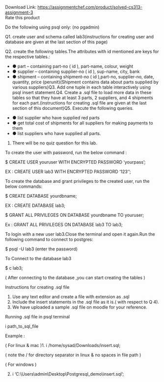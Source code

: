 Download Link: https://assignmentchef.com/product/solved-cs313-assignment-3
<br>
<span class="kksr-muted">Rate this product</span>

Do the following using psql only: (no pgadmin)

Q1. create user and schema called lab3(instructions for creating user and database are given at the last section of this page)

Q2. create the following tables.The attributes with id mentioned are keys for the respective tables.:

<ul>

 <li>●  part – containing part-no ( id ), part-name, colour, weight</li>

 <li>●  supplier – containing supplier-no ( id ), sup-name, city, bank</li>

 <li>●  shipment – containing shipment-no ( id ),part-no, supplier-no, date, quantity, price (perunit)(Shipment contains data about parts supplied by various suppliers)Q3. Add one tuple in each table interactively using psql insert statement.Q4. Create a .sql file to load more data in these tables so that they have at least 3 parts, 2 suppliers, and 4 shipments for each part.(instructions for creating .sql file are given at the last section of this document)Q5. Execute the following queries.</li>

</ul>

<ul>

 <li>●  list supplier who have supplied red parts</li>

 <li>●  get total cost of shipments for all suppliers for making payments to them</li>

 <li>●  list suppliers who have supplied all parts.</li>

</ul>

<ol>

 <li>There will be no quiz question for this lab.</li>

</ol>

To create the user with password, run the below command :

$ CREATE USER youruser WITH ENCRYPTED PASSWORD ‘yourpass’;

EX : CREATE USER lab3 WITH ENCRYPTED PASSWORD ‘123’’;

To create the database and grant privileges to the created user, run the below commands:

​$ CREATE DATABASE yourdbname;

EX : CREATE DATABASE lab3;

$ GRANT ALL PRIVILEGES ON DATABASE yourdbname TO youruser;

Ex : GRANT ALL PRIVILEGES ON DATABASE lab3 TO lab3;

To login with a new user lab3.Close the terminal and open it again.Run the following command to connect to postgres:

$ psql -U lab3 (enter the password)

To Connect to the database lab3

$ c lab3;

( After connecting to the database ,you can start creating the tables )

Instructions for creating .sql file

<ol>

 <li>Use any text editor and create a file with extension as .sql</li>

 <li>Include the insert statements in the .sql file as it is.( with respect to Q 4).</li>

 <li>We have uploaded a sample .sql file on moodle for your reference.</li>

</ol>

Running .sql file in psql terminal

i path_to_sql_file

Example :

​( For linux &amp; mac )1. i /home/sysad/Downloads/insert.sql;

( note the / for directory separator in linux &amp; no spaces in file path )

( For windows )

2. i ‘C:\Users\admin\Desktop\Postgresql_demo\insert.sql’;